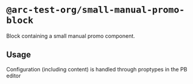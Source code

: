 # `@arc-test-org/small-manual-promo-block`

Block containing a small manual promo component.

## Usage

Configuration (including content) is handled through proptypes in the PB editor
